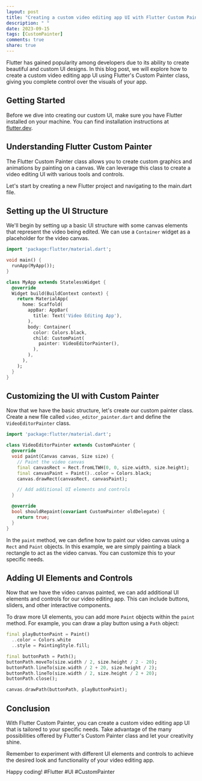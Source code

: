 ```yaml
---
layout: post
title: "Creating a custom video editing app UI with Flutter Custom Painter"
description: " "
date: 2023-09-15
tags: [CustomPainter]
comments: true
share: true
---
```


Flutter has gained popularity among developers due to its ability to create beautiful and custom UI designs. In this blog post, we will explore how to create a custom video editing app UI using Flutter's Custom Painter class, giving you complete control over the visuals of your app.

## Getting Started

Before we dive into creating our custom UI, make sure you have Flutter installed on your machine. You can find installation instructions at [flutter.dev](https://flutter.dev).

## Understanding Flutter Custom Painter

The Flutter Custom Painter class allows you to create custom graphics and animations by painting on a canvas. We can leverage this class to create a video editing UI with various tools and controls.

Let's start by creating a new Flutter project and navigating to the main.dart file.

## Setting up the UI Structure

We'll begin by setting up a basic UI structure with some canvas elements that represent the video being edited. We can use a `Container` widget as a placeholder for the video canvas.

```dart
import 'package:flutter/material.dart';

void main() {
  runApp(MyApp());
}

class MyApp extends StatelessWidget {
  @override
  Widget build(BuildContext context) {
    return MaterialApp(
      home: Scaffold(
        appBar: AppBar(
          title: Text('Video Editing App'),
        ),
        body: Container(
          color: Colors.black,
          child: CustomPaint(
            painter: VideoEditorPainter(),
          ),
        ),
      ),
    );
  }
}
```

## Customizing the UI with Custom Painter

Now that we have the basic structure, let's create our custom painter class. Create a new file called `video_editor_painter.dart` and define the `VideoEditorPainter` class.

```dart
import 'package:flutter/material.dart';

class VideoEditorPainter extends CustomPainter {
  @override
  void paint(Canvas canvas, Size size) {
    // Paint the video canvas
    final canvasRect = Rect.fromLTWH(0, 0, size.width, size.height);
    final canvasPaint = Paint()..color = Colors.black;
    canvas.drawRect(canvasRect, canvasPaint);

    // Add additional UI elements and controls
  }

  @override
  bool shouldRepaint(covariant CustomPainter oldDelegate) {
    return true;
  }
}
```

In the `paint` method, we can define how to paint our video canvas using a `Rect` and `Paint` objects. In this example, we are simply painting a black rectangle to act as the video canvas. You can customize this to your specific needs.

## Adding UI Elements and Controls

Now that we have the video canvas painted, we can add additional UI elements and controls for our video editing app. This can include buttons, sliders, and other interactive components.

To draw more UI elements, you can add more `Paint` objects within the `paint` method. For example, you can draw a play button using a `Path` object:

```dart
final playButtonPaint = Paint()
  ..color = Colors.white
  ..style = PaintingStyle.fill;

final buttonPath = Path();
buttonPath.moveTo(size.width / 2, size.height / 2 - 20);
buttonPath.lineTo(size.width / 2 + 20, size.height / 2);
buttonPath.lineTo(size.width / 2, size.height / 2 + 20);
buttonPath.close();

canvas.drawPath(buttonPath, playButtonPaint);
```

## Conclusion

With Flutter Custom Painter, you can create a custom video editing app UI that is tailored to your specific needs. Take advantage of the many possibilities offered by Flutter's Custom Painter class and let your creativity shine.

Remember to experiment with different UI elements and controls to achieve the desired look and functionality of your video editing app.

Happy coding! #Flutter #UI #CustomPainter